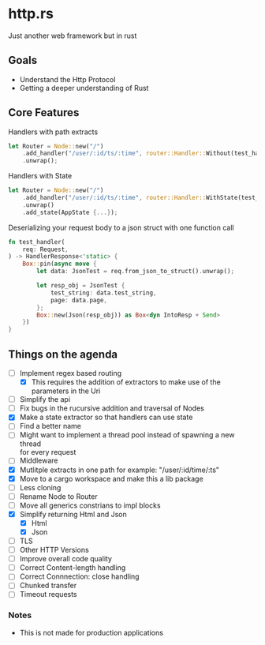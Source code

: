 # http.rs


Just another web framework but in rust

## Goals
* Understand the Http Protocol  
* Getting a deeper understanding of Rust  

## Core Features

Handlers with path extracts  

```rust
let Router = Node::new("/")
    .add_handler("/user/:id/ts/:time", router::Handler::Without(test_handler))
    .unwrap();
```

Handlers with State  

```rust
let Router = Node::new("/")
    .add_handler("/user/:id/ts/:time", router::Handler::WithState(test_handler))
    .unwrap()
    .add_state(AppState {...});
```


Deserializing your request body to a json struct with one function call
 
```rust
fn test_handler(
    req: Request,
) -> HandlerResponse<'static> {
    Box::pin(async move {
        let data: JsonTest = req.from_json_to_struct().unwrap();

        let resp_obj = JsonTest {
            test_string: data.test_string,
            page: data.page,
        };
        Box::new(Json(resp_obj)) as Box<dyn IntoResp + Send>
    })
}
```

## Things on the agenda  
* [ ] Implement regex based routing  
    *  [x] This requires the addition of extractors to make use of the parameters in the Uri  
* [ ] Simplify the api  
* [ ] Fix bugs in the rucursive addition and traversal of Nodes   
* [x] Make a state extractor so that handlers can use state  
*  [ ] Find a better name  
*  [ ] Might want to implement a thread pool instead of spawning a new thread  
for every request  
* [ ] Middleware  
* [x]  Mutlitple extracts in one path for example: "/user/:id/time/:ts"
*  [x] Move to a cargo workspace and make this a lib package
*  [ ] Less cloning
*  [ ] Rename Node to Router
*  [ ] Move all generics constrians to impl blocks
*  [x] Simplify returning Html and Json
    * [x] Html 
    * [x] Json  
* [ ] TLS
* [ ] Other HTTP Versions
* [ ] Improve overall code quality
* [ ] Correct Content-length handling 
* [ ] Correct Connnection: close handling
* [ ] Chunked transfer
* [ ] Timeout requests

### Notes
* This is not made for production applications
